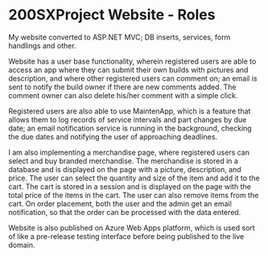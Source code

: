 # 200SXProject Website - Roles
My website converted to ASP.NET MVC; DB inserts, services, form handlings and other.

Website has a user base functionality, wherein registered users are able to access an app where they can submit their own builds with pictures and description, and where other registered users can comment on; an email is sent to notify the build owner if there are new comments added. The comment owner can also delete his/her comment with a simple click.

Registered users are also able to use MaintenApp, which is a feature that allows them to log records of service intervals and part changes by due date; an email notification service is running in the background, checking the due dates and notifying the user of approaching deadlines.

I am also implementing a merchandise page, where registered users can select and buy branded merchandise. The merchandise is stored in a database and is displayed on the page with a picture, description, and price. The user can select the quantity and size of the item and add it to the cart. The cart is stored in a session and is displayed on the page with the total price of the items in the cart. The user can also remove items from the cart. On order placement, both the user and the admin get an email notification, so that the order can be processed with the data entered.

Website is also published on Azure Web Apps platform, which is used sort of like a pre-release testing interface before being published to the live domain. 
